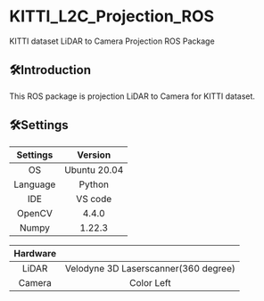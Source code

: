 # KITTI_L2C_Projection_ROS
KITTI dataset LiDAR to Camera Projection ROS Package  

## 🛠️Introduction
This ROS package is projection LiDAR to Camera for KITTI dataset.  


## 🛠️Settings
|Settings|Version|
|:---:|:---:|
|OS|Ubuntu 20.04|
|Language|Python|
|IDE|VS code|
|OpenCV|4.4.0|
|Numpy|1.22.3|  

|Hardware||
|:--:|:--:|  
|LiDAR|Velodyne 3D Laserscanner(360 degree)|
|Camera|Color Left|
